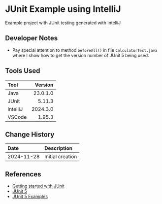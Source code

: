 # JUnit Example using IntelliJ
Example project with JUnit testing generated with IntelliJ
## Developer Notes
* Pay special attention to method ```beforeAll()``` in file ```CalculatorTest.java``` 
where I show how to get the version number of JUnit 5 being used.
## Tools Used

| Tool     |  Version |
|:---------|---------:|
| Java     | 23.0.1.0 |
| JUnit    |   5.11.3 |
| IntelliJ | 2024.3.0 |
| VSCode   |   1.95.3 |

## Change History

| Date       | Description      |
|:-----------|:-----------------|
| 2024-11-28 | Initial creation |

## References
* [Getting started with JUnit](https://www.jetbrains.com/help/idea/junit.html#intellij)
* [JUnit 5](https://junit.org/junit5/)
* [JUnit 5 Examples](https://github.com/junit-team/junit5-samples)
